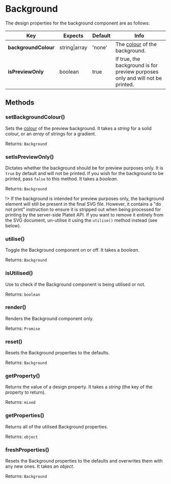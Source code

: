 # Background

The design properties for the background component are as follows:

| Key | Expects | Default | Info |
| --- | --- | --- | --- |
| **backgroundColour** | string\|array | 'none' | The [colour](other/colour.md) of the background. |
| **isPreviewOnly** | boolean | true | If true, the background is for preview purposes only and will not be printed. |

## Methods <!-- {docsify-ignore} -->

### setBackgroundColour()

Sets the [colour](other/colour.md) of the preview background. It takes a *string* for a solid colour, or an *array* of strings for a gradient.

Returns: `Background`

### setIsPreviewOnly()

Dictates whether the background should be for preview purposes only. It is `true` by default and will not be printed. If you wish for the background to be printed, pass `false` to this method. It takes a *boolean*.

Returns: `Background`

!> If the background is intended for preview purposes only, the background element will still be present in the final SVG file. However, it contains a "do not print" instruction to ensure it is stripped out when being processed for printing by the server-side Plateit API. If you want to remove it entirely from the SVG document, un-utilise it using the `utilise()` method instead (see below).

### utilise()

Toggle the Background component on or off. It takes a *boolean*.

Returns: `Background`

### isUtilised()

Use to check if the Background component is being utilised or not.

Returns: `boolean`

### render()

Renders the Background component only.

Returns: `Promise`

### reset()

Resets the Background properties to the defaults.

Returns: `Background`

### getProperty()

Returns the value of a design property. It takes a *string* (the key of the property to return).

Returns: `mixed`

### getProperties()

Returns all of the utilised Background properties.

Returns: `object`

### freshProperties()

Resets the Background properties to the defaults and overwrites them with any new ones. It takes an *object*.

Returns: `Background`